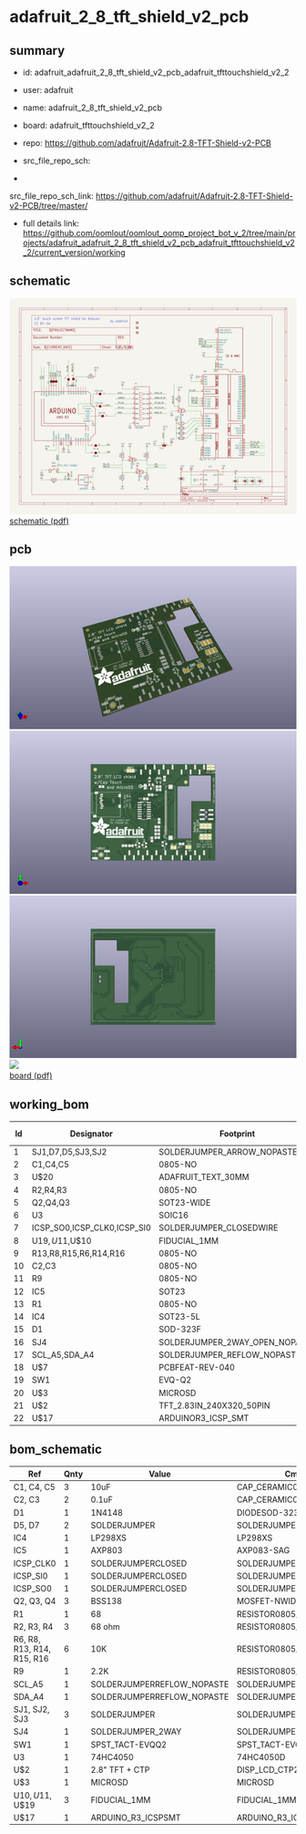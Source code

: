 # adafruit_2_8_tft_shield_v2_pcb
 
## summary 
* id: adafruit_adafruit_2_8_tft_shield_v2_pcb_adafruit_tfttouchshield_v2_2
* user: adafruit
* name: adafruit_2_8_tft_shield_v2_pcb
* board: adafruit_tfttouchshield_v2_2
* repo: https://github.com/adafruit/Adafruit-2.8-TFT-Shield-v2-PCB



* src_file_repo_sch: 
*
 src_file_repo_sch_link: https://github.com/adafruit/Adafruit-2.8-TFT-Shield-v2-PCB/tree/master/
* full details link: https://github.com/oomlout/oomlout_oomp_project_bot_v_2/tree/main/projects/adafruit_adafruit_2_8_tft_shield_v2_pcb_adafruit_tfttouchshield_v2_2/current_version/working  

## schematic  
![](working_schematic_600.png)  
[schematic (pdf)](working_schematic.pdf)  

## pcb  
![](working_3d_600.png) 
![](working_3d_front_600.png)  
![](working_3d_back_600.png)  
![](working_600.png)  
[board (pdf)](working.pdf)  

## working_bom
| Id | Designator | Footprint | Quantity | Designation | Supplier and ref |  | None | 
| --- | --- | --- | --- | --- | --- | --- | --- | 
| 1 | SJ1,D7,D5,SJ3,SJ2 | SOLDERJUMPER_ARROW_NOPASTE | 5 |  |  |  | [''] | 
| 2 | C1,C4,C5 | 0805-NO | 3 | 10uF |  |  | [''] | 
| 3 | U$20 | ADAFRUIT_TEXT_30MM | 1 |  |  |  | [''] | 
| 4 | R2,R4,R3 | 0805-NO | 3 | 68 ohm |  |  | [''] | 
| 5 | Q2,Q4,Q3 | SOT23-WIDE | 3 | BSS138 |  |  | [''] | 
| 6 | U3 | SOIC16 | 1 | 74HC4050 |  |  | [''] | 
| 7 | ICSP_SO0,ICSP_CLK0,ICSP_SI0 | SOLDERJUMPER_CLOSEDWIRE | 3 |  |  |  | [''] | 
| 8 | U$19,U$11,U$10 | FIDUCIAL_1MM | 3 | FIDUCIAL_1MM |  |  | [''] | 
| 9 | R13,R8,R15,R6,R14,R16 | 0805-NO | 6 | 10K |  |  | [''] | 
| 10 | C2,C3 | 0805-NO | 2 | 0.1uF |  |  | [''] | 
| 11 | R9 | 0805-NO | 1 | 2.2K |  |  | [''] | 
| 12 | IC5 | SOT23 | 1 | AXP803 |  |  | [''] | 
| 13 | R1 | 0805-NO | 1 | 68 |  |  | [''] | 
| 14 | IC4 | SOT23-5L | 1 | MIC5225-3.3 |  |  | [''] | 
| 15 | D1 | SOD-323F | 1 | 1N4148 |  |  | [''] | 
| 16 | SJ4 | SOLDERJUMPER_2WAY_OPEN_NOPASTE | 1 |  |  |  | [''] | 
| 17 | SCL_A5,SDA_A4 | SOLDERJUMPER_REFLOW_NOPASTE | 2 |  |  |  | [''] | 
| 18 | U$7 | PCBFEAT-REV-040 | 1 |  |  |  | [''] | 
| 19 | SW1 | EVQ-Q2 | 1 | SPST_TACT-EVQQ2 |  |  | [''] | 
| 20 | U$3 | MICROSD | 1 | MICROSD |  |  | [''] | 
| 21 | U$2 | TFT_2.83IN_240X320_50PIN | 1 | 2.8 TFT + CTP" |  |  | [''] | 
| 22 | U$17 | ARDUINOR3_ICSP_SMT | 1 | ARDUINO_R3_ICSPSMT |  |  | [''] | 


## bom_schematic
| Ref | Qnty | Value | Cmp name | Footprint | Description | Vendor | DNP | 
| --- | --- | --- | --- | --- | --- | --- | --- | 
| C1, C4, C5 | 3 | 10uF | CAP_CERAMIC0805-NOOUTLINE | working:0805-NO |  |  |  | 
| C2, C3 | 2 | 0.1uF | CAP_CERAMIC0805-NOOUTLINE | working:0805-NO |  |  |  | 
| D1 | 1 | 1N4148 | DIODESOD-323F | working:SOD-323F |  |  |  | 
| D5, D7 | 2 | SOLDERJUMPER | SOLDERJUMPER | working:SOLDERJUMPER_ARROW_NOPASTE |  |  |  | 
| IC4 | 1 | LP298XS | LP298XS | working:SOT23-5L |  |  |  | 
| IC5 | 1 | AXP803 | AXP083-SAG | working:SOT23 |  |  |  | 
| ICSP_CLK0 | 1 | SOLDERJUMPERCLOSED | SOLDERJUMPERCLOSED | working:SOLDERJUMPER_CLOSEDWIRE |  |  |  | 
| ICSP_SI0 | 1 | SOLDERJUMPERCLOSED | SOLDERJUMPERCLOSED | working:SOLDERJUMPER_CLOSEDWIRE |  |  |  | 
| ICSP_SO0 | 1 | SOLDERJUMPERCLOSED | SOLDERJUMPERCLOSED | working:SOLDERJUMPER_CLOSEDWIRE |  |  |  | 
| Q2, Q3, Q4 | 3 | BSS138 | MOSFET-NWIDE | working:SOT23-WIDE |  |  |  | 
| R1 | 1 | 68 | RESISTOR0805_NOOUTLINE | working:0805-NO |  |  |  | 
| R2, R3, R4 | 3 | 68 ohm | RESISTOR0805_NOOUTLINE | working:0805-NO |  |  |  | 
| R6, R8, R13, R14, R15, R16 | 6 | 10K | RESISTOR0805_NOOUTLINE | working:0805-NO |  |  |  | 
| R9 | 1 | 2.2K | RESISTOR0805_NOOUTLINE | working:0805-NO |  |  |  | 
| SCL_A5 | 1 | SOLDERJUMPERREFLOW_NOPASTE | SOLDERJUMPERREFLOW_NOPASTE | working:SOLDERJUMPER_REFLOW_NOPASTE |  |  |  | 
| SDA_A4 | 1 | SOLDERJUMPERREFLOW_NOPASTE | SOLDERJUMPERREFLOW_NOPASTE | working:SOLDERJUMPER_REFLOW_NOPASTE |  |  |  | 
| SJ1, SJ2, SJ3 | 3 | SOLDERJUMPER | SOLDERJUMPER | working:SOLDERJUMPER_ARROW_NOPASTE |  |  |  | 
| SJ4 | 1 | SOLDERJUMPER_2WAY | SOLDERJUMPER_2WAY | working:SOLDERJUMPER_2WAY_OPEN_NOPASTE |  |  |  | 
| SW1 | 1 | SPST_TACT-EVQQ2 | SPST_TACT-EVQQ2 | working:EVQ-Q2 |  |  |  | 
| U3 | 1 | 74HC4050 | 74HC4050D | working:SOIC16 |  |  |  | 
| U$2 | 1 | 2.8" TFT + CTP | DISP_LCD_CTP28_SAMPLE | working:TFT_2.83IN_240X320_50PIN |  |  |  | 
| U$3 | 1 | MICROSD | MICROSD | working:MICROSD |  |  |  | 
| U$10, U$11, U$19 | 3 | FIDUCIAL_1MM | FIDUCIAL_1MM | working:FIDUCIAL_1MM |  |  |  | 
| U$17 | 1 | ARDUINO_R3_ICSPSMT | ARDUINO_R3_ICSPSMT | working:ARDUINOR3_ICSP_SMT |  |  |  | 



